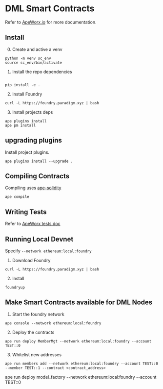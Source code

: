 # DML Smart Contracts

Refer to [ApeWorx.io](https://docs.apeworx.io/ape/latest/userguides/quickstart.html) for more documentation.

## Install

0. Create and active a venv
```shell
python -m venv sc_env
source sc_env/bin/activate
```

1. Install the repo dependencies
```shell

pip install -e .
```

2. Install Foundry
```shell
curl -L https://foundry.paradigm.xyz | bash
```

3. Install projects deps
```shell
ape plugins install
ape pm install
```

## upgrading plugins
Install project plugins. 
```shell
ape plugins install --upgrade .
```

## Compiling Contracts
Compiling uses [ape-solidity](https://github.com/ApeWorX/ape-solidity)
```shell
ape compile
```

## Writing Tests
Refer to [ApeWorx tests doc](https://docs.apeworx.io/ape/latest/userguides/testing.html)

## Running Local Devnet
Specify `--network ethereum:local:foundry`
1. Download Foundry
```shell
curl -L https://foundry.paradigm.xyz | bash
```
2. Install 
```shell
foundryup
```

## Make Smart Contracts available for DML Nodes

1. Start the foundry network
```
ape console --network ethereum:local:foundry
```
2. Deploy the contracts
```
ape run deploy MemberMgt --network ethereum:local:foundry --account TEST::0
```
3. Whitelist new addresses
```
ape run members add --network ethereum:local:foundry --account TEST::0 --member TEST::1 --contract <contract_address>
```
ape run deploy model_factory --network ethereum:local:foundry --account TEST::0
